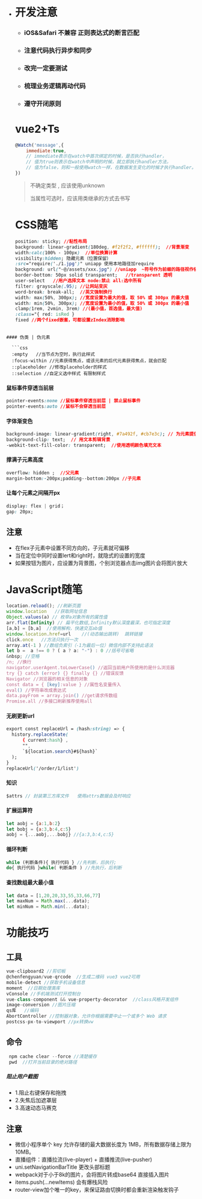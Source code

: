 - # 开发注意

  * ### iOS&Safari 不兼容 正则表达式的断言匹配

  * ### 注意代码执行异步和同步

  * ### 改完一定要测试

  * ### 梳理业务逻辑再动代码

  * ### 遵守开闭原则

  

  # vue2+Ts

  ```js
  @Watch('message',{
      immediate:true,    
      // immediate表示在watch中首次绑定的时候，是否执行handler，
      // 值为true则表示在watch中声明的时候，就立即执行handler方法，
      // 值为false，则和一般使用watch一样，在数据发生变化的时候才执行handler。
  })
  ```

  >  不确定类型 , 应该使用unknown 
  >
  >  当属性可选时，应该用类继承的方式去书写

  

  # CSS随笔

  ```css
  position: sticky; //粘性布局	
  background: linear-gradient(180deg, #f2f2f2, #ffffff);  //背景渐变
  width:calc(100% - 100px)  //单位换算计算
  visibility:hidden; 隐藏元素（位置保留）
  :src="require('./1.jpg')" uniapp 使用本地路径加require
  background: url("~@/assets/xxx.jpg") //uniapp  ~符号作为前缀的路径视作依赖模块而去解析
  border-bottom: 50px solid transparent;   //transparent 透明
  user-select   //用户选择文本 node:禁止 all:选中所有
  filter: grayscale(.95); //让网站变灰
  word-break: break-all;  //英文强制换行
  width: max(50%, 300px); //宽度设置为最大的值，取 50% 或 300px 的最大值
  width: min(50%, 300px); //宽度设置为最小的值，取 50% 或 300px 的最小值
  clamp(1rem, 2vmin, 3rem) //(最小值，首选值，最大值)
  :class="{ red: isRed }
  fixed //两个fixed嵌套，可都设置zIndex消除影响
  ```
```
  
#### 伪类 | 伪元素
  
  ```css
  :empty   //当节点为空时，执行此样式
  :focus-within //元素获得焦点，或该元素的后代元素获得焦点，就会匹配
  ::placeholder //修改placeholder的样式
  ::selection //自定义选中样式 有限制样式
```

#### 鼠标事件穿透当前层

  ```css
  pointer-events:none //鼠标事件穿透当前层 | 禁止鼠标事件
  pointer-events:auto //鼠标不会穿透当前层
  ```

#### 字体渐变色

  ```css
  background-image: linear-gradient(right, #7a492f, #cb7e3c); // 为元素提供渐变色背景
  background-clip: text;  // 用文本剪辑背景
  -webkit-text-fill-color: transparent;  //使用透明颜色填充文本  
  ```

#### 撑满子元素高度

  ```css
  overflow: hidden ;  //父元素  
  margin-bottom:-200px;padding--bottom:200px //子元素
  ```



#### 让每个元素之间隔开px

  ```css
  display: flex | grid；
  gap: 20px;
  ```





## 注意

  * 在flex子元素中设置不同方向的，子元素就可偏移
  * 当在定位中同时设置lert和right时，就隐式的设置的宽度
* 如果按钮为图片，应设置为背景图，个别浏览器点击img图片会将图片放大
  

  
# JavaScript随笔

  ```javascript
  location.reload(); //刷新页面
  window.location   //获取网址信息
  Object.values(a) // 枚举a对象所有的属性值
  arr.flat(Infinity) // 扁平化数组,Infinity默认深度最深，也可指定深度
  [a,b] = [b,a]  //使用解构，快速交互ab值
  window.location.href=url    //(动态输出跳转)  跳转链接
  click.once   //方法只执行一次
  array.at(-1 ) //数组负索引（-1为最后一位）微信内部不支持此语法
  let b =  a !== 0 ? ( a ? a: "-") : 0 //括号可省略
  &nbsp; //空格
  /n; //换行
  navigator.userAgent.toLowerCase() //返回当前用户所使用的是什么浏览器
  try {} catch (error) {} finally {} //错误反馈
  Navigator //浏览器的相关信息的对象
  const data = { [key]:value } //属性名变量传入
  eval() //字符串改成表达式
  data.payFrom = array.join() //get请求传数组
  Promise.all //多接口刷新推荐使用all
  ```

#### 无刷更新url

  ```css
  export const replaceUrl = (hash:string) => {
  	history.replaceState(
  		{ current:hash} ,
  		"",
  		`${location.search}#${hash}`
  	);
  }
  replaceUrl('/order/1/list')
  ```



#### 知识

  ```javascript
  $attrs // 封装第三方库文件   使用attrs数据会及时响应
  
  ```

#### 扩展运算符

  ```js
  let aobj = {a:1,b:2}
  let bobj = {a:3,b:4,c:5}
  aobj = {...aobj,...bobj} //{a:3,b:4,c:5}
  
  ```

#### 循环判断

  ```js
  while (判断条件){ 执行代码 } //先判断，后执行;
  do{ 执行代码 }while( 判断条件 ) //先执行，后判断
  
  ```



#### 查找数组最大最小值

  ```javascript
  let data = [1,20,20,33,55,33,66,77]
  let maxNum = Math.max(...data);
  let minNum = Math.min(...data);
  
  ```





# 功能技巧

## 工具

  ```js
  vue-clipboard2 //剪切板
  @chenfengyuan/vue-qrcode  //生成二维码 vue3 vue2可用
  mobile-detect //获取手机设备信息
  moment  //日期处理类库
  vConsole //手机端测试打开控制台
  vue-class-component && vue-property-decorator  //class风格开发组件 
  image-conversion //图片压缩
  qs库   //编码
  AbortController //控制器对象，允许你根据需要中止一个或多个 Web 请求
  postcss-px-to-viewport //px转换vw
  
  ```



## 命令

  ```js
   npm cache clear --force //清楚缓存
   pwd  //打开当前目录的绝对路径
  
  ```



##### 阻止用户截图

  * 1.阻止右键保存和拖拽
  * 2.失焦后加遮罩层
* 3.高速动态马赛克
  
## 注意

  - 微信小程序单个 key 允许存储的最大数据长度为 1MB，所有数据存储上限为 10MB。
  - 直播组件：直播拉流(live-player) + 直播推流(live-pusher)
  - uni.setNavigationBarTitle 更改头部标题
  - webpack对于小于8k的图片，会将图片转成base64 直接插入图片 
  - items.push(...newItems)  会有爆栈风险
  - router-view加个唯一的key，来保证路由切换时都会重新渲染触发钩子